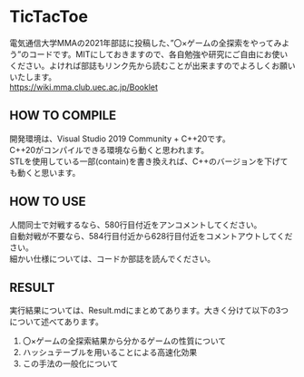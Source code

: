 # TicTacToe
電気通信大学MMAの2021年部誌に投稿した、”〇×ゲームの全探索をやってみよう”のコードです。MITにしておきますので、各自勉強や研究にご自由にお使いください。よければ部誌もリンク先から読むことが出来ますのでよろしくお願いいたします。　  
https://wiki.mma.club.uec.ac.jp/Booklet

## HOW TO COMPILE
開発環境は、Visual Studio 2019 Community + C++20です。  
C++20がコンパイルできる環境なら動くと思われます。  
STLを使用している一部(contain)を書き換えれば、C++のバージョンを下げても動くと思います。  

## HOW TO USE
人間同士で対戦するなら、580行目付近をアンコメントしてください。  
自動対戦が不要なら、584行目付近から628行目付近をコメントアウトしてください。  
細かい仕様については、コードか部誌を読んでください。  

## RESULT
実行結果については、Result.mdにまとめてあります。大きく分けて以下の3つについて述べてあります。

1. 〇×ゲームの全探索結果から分かるゲームの性質について
2. ハッシュテーブルを用いることによる高速化効果
3. この手法の一般化について
